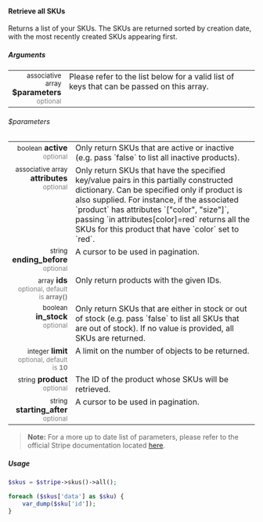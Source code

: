#### Retrieve all SKUs

Returns a list of your SKUs. The SKUs are returned sorted by creation date, with the most recently created SKUs appearing first.

##### Arguments

<table>
    <tbody>
        <tr valign="top">
            <td width="20%" style="text-align: right">
                <small>associative array</small> <strong>$parameters</strong><br />
                <small style="color: grey;">optional</small>
            </td>
            <td width="80%">
                Please refer to the list below for a valid list of keys that can be passed on this array.
            </td>
        </tr>
    </tbody>
</table>

###### $parameters

<table>
    <tbody>
        <tr valign="top">
            <td width="20%" style="text-align: right">
                <small>boolean</small> <strong>active</strong><br />
                <small style="color: grey;">optional</small>
            </td>
            <td width="80%">Only return SKUs that are active or inactive (e.g. pass `false` to list all inactive products).</td>
        </tr>
        <tr valign="top">
            <td width="20%" style="text-align: right">
                <small>associative array</small> <strong>attributes</strong><br />
                <small style="color: grey;">optional</small>
            </td>
            <td width="80%">
                Only return SKUs that have the specified key/value pairs in this partially constructed dictionary. Can be specified only if product is also supplied. For instance, if the associated `product` has attributes `["color", "size"]`, passing `in attributes[color]=red` returns all the SKUs for this product that have `color` set to `red`.
            </td>
        </tr>
        <tr valign="top">
            <td width="20%" style="text-align: right">
                <small>string</small> <strong>ending_before</strong><br />
                <small style="color: grey;">optional</small>
            </td>
            <td width="80%">A cursor to be used in pagination.</td>
        </tr>
        <tr valign="top">
            <td width="20%" style="text-align: right">
                <small>array</small> <strong>ids</strong><br />
                <small style="color: grey;">optional, default is <strong>array()</strong></small>
            </td>
            <td width="80%">Only return products with the given IDs.</td>
        </tr>
        <tr valign="top">
            <td width="20%" style="text-align: right">
                <small>boolean</small> <strong>in_stock</strong><br />
                <small style="color: grey;">optional</small>
            </td>
            <td width="80%">Only return SKUs that are either in stock or out of stock (e.g. pass `false` to list all SKUs that are out of stock). If no value is provided, all SKUs are returned.</td>
        </tr>
        <tr valign="top">
            <td width="20%" style="text-align: right">
                <small>integer</small> <strong>limit</strong><br />
                <small style="color: grey;">optional, default is <strong>10</strong></small>
            </td>
            <td width="80%">A limit on the number of objects to be returned.</td>
        </tr>
        <tr valign="top">
            <td width="20%" style="text-align: right">
                <small>string</small> <strong>product</strong><br />
                <small style="color: grey;">optional</small>
            </td>
            <td width="80%">The ID of the product whose SKUs will be retrieved.</td>
        </tr>
        <tr valign="top">
            <td width="20%" style="text-align: right">
                <small>string</small> <strong>starting_after</strong><br />
                <small style="color: grey;">optional</small>
            </td>
            <td width="80%">A cursor to be used in pagination.</td>
        </tr>
    </tbody>
</table>

> **Note:** For a more up to date list of parameters, please refer to the official Stripe documentation located [here](https://stripe.com/docs/api#list_skus).

##### Usage

```php
$skus = $stripe->skus()->all();

foreach ($skus['data'] as $sku) {
    var_dump($sku['id']);
}
```
